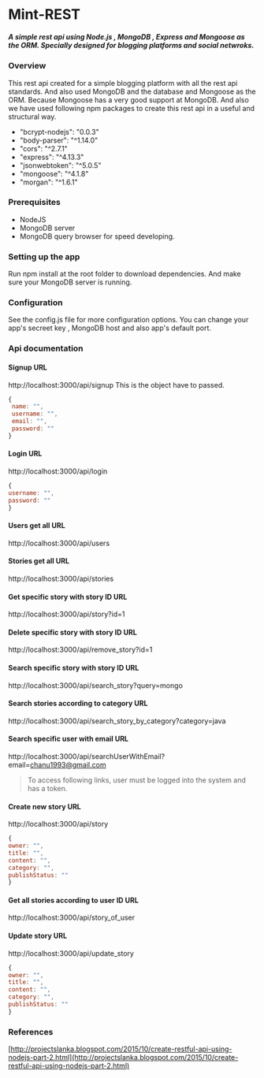 # Mint-REST

##### A simple rest api using Node.js , MongoDB , Express and Mongoose as the ORM. Specially designed for blogging platforms and social netwroks.

### Overview

This rest api created for a simple blogging platform with all the rest api standards. And also used MongoDB and the database and Mongoose as the ORM. Because Mongoose has a very good support at MongoDB. And also we have used following npm packages to create this rest api in a useful and structural way.

*   "bcrypt-nodejs": "0.0.3"
*    "body-parser": "^1.14.0"
*    "cors": "^2.7.1"
*    "express": "^4.13.3"
*    "jsonwebtoken": "^5.0.5"
*    "mongoose": "^4.1.8"
*    "morgan": "^1.6.1"

### Prerequisites

* NodeJS
* MongoDB server
* MongoDB query browser for speed developing.

### Setting up the app

Run npm install at the root folder to download dependencies.
And make sure your MongoDB server is running.

### Configuration

See the config.js file for more configuration options.
You can change your app's secreet key , MongoDB host and also app's default port.

### Api documentation

#### Signup URL
http://localhost:3000/api/signup
This is the object have to passed.
```javascript
{
 name: "",
 username: "",
 email: "",
 password: ""
}
```

#### Login URL
http://localhost:3000/api/login
```javascript
{
username: "",
password: ""
}
```

#### Users get all URL
http://localhost:3000/api/users

#### Stories get all URL
http://localhost:3000/api/stories

#### Get specific story with story ID URL
http://localhost:3000/api/story?id=1

#### Delete specific story with story ID URL
http://localhost:3000/api/remove_story?id=1

#### Search specific story with story ID URL
http://localhost:3000/api/search_story?query=mongo

#### Search stories according to category URL
http://localhost:3000/api/search_story_by_category?category=java

#### Search specific user with email URL
http://localhost:3000/api/searchUserWithEmail?email=chanu1993@gmail.com

> To access following links, user must be logged into the system and has a token.

#### Create new story URL
http://localhost:3000/api/story
```javascript
{
owner: "",
title: "",
content: "",
category: "",
publishStatus: ""
}
```

#### Get all stories according to user ID URL
http://localhost:3000/api/story_of_user

#### Update story URL
http://localhost:3000/api/update_story
```javascript
{
owner: "",
title: "",
content: "",
category: "",
publishStatus: ""
}
```

### References
[http://projectslanka.blogspot.com/2015/10/create-restful-api-using-nodejs-part-2.html](http://projectslanka.blogspot.com/2015/10/create-restful-api-using-nodejs-part-2.html)

